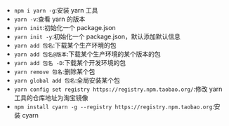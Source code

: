 - `npm i yarn -g`:安装 yarn 工具
- `yarn -v`:查看 yarn 的版本
- `yarn init`:初始化一个 package.json
- `yarn init -y`:初始化一个 package.json，默认添加默认信息
- `yarn add 包名`:下载某个生产环境的包
- `yarn add 包名@版本`:下载某个生产环境的某个版本的包
- `yarn add 包名 -D`:下载某个开发环境的包
- `yarn remove 包名`:删除某个包
- `yarn global add 包名`:全局安装某个包
- `yarn config set registry https://registry.npm.taobao.org/`:修改 yarn 工具的仓库地址为淘宝镜像
- `npm install cyarn -g --registry https://registry.npm.taobao.org`:安装 cyarn

